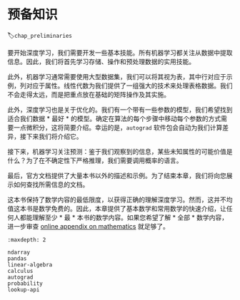 #  预备知识
:label:`chap_preliminaries`

要开始深度学习，我们需要开发一些基本技能。所有机器学习都关注从数据中提取信息。因此，我们将首先学习存储、操作和预处理数据的实用技能。

此外，机器学习通常需要使用大型数据集，我们可以将其视为表，其中行对应于示例，列对应于属性。线性代数为我们提供了一组强大的技术来处理表格数据。我们不会走得太远，而是把重点放在基础的矩阵操作及其实施。

此外，深度学习也是关于优化的。我们有一个带有一些参数的模型，我们希望找到适合我们数据 * 最好 * 的模型。确定在算法的每个步骤中移动每个参数的方式需要一点微积分，这将简要介绍。幸运的是，`autograd` 软件包会自动为我们计算差异，接下来我们将介绍它。

接下来，机器学习关注预测：鉴于我们观察到的信息，某些未知属性的可能价值是什么？为了在不确定性下严格推理，我们需要调用概率的语言。

最后，官方文档提供了大量本书以外的描述和示例。为了结束本章，我们将向您展示如何查找所需信息的文档。

这本书保持了数学内容的最低限度，以获得正确的理解深度学习。然而，这并不均值这本书是数学免费的。因此，本章提供了基本数学和常用数学的快速介绍，让任何人都能理解至少 * 最 * 本书的数学内容。如果您希望了解 * 全部 * 数学内容，进一步审查 [online appendix on mathematics](https://d2l.ai/chapter_appendix-mathematics-for-deep-learning/index.html) 就足够了。

```toc
:maxdepth: 2

ndarray
pandas
linear-algebra
calculus
autograd
probability
lookup-api
```
